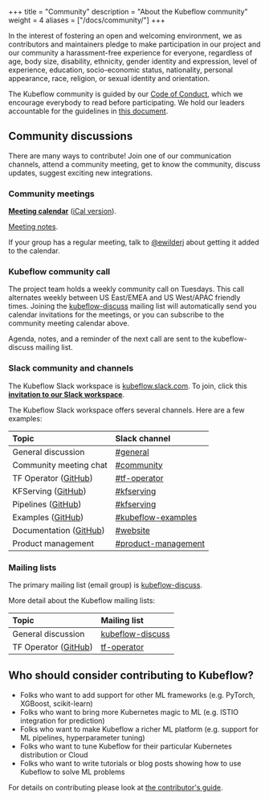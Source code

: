 +++
title = "Community"
description = "About the Kubeflow community"
weight = 4
aliases = ["/docs/community/"]
+++

In the interest of fostering an open and welcoming environment, we as
contributors and maintainers pledge to make participation in our project and
our community a harassment-free experience for everyone, regardless of age, body
size, disability, ethnicity, gender identity and expression, level of
experience, education, socio-economic status, nationality, personal appearance,
race, religion, or sexual identity and orientation.

The Kubeflow community is guided by our [Code of
Conduct](https://github.com/kubeflow/community/blob/master/CODE_OF_CONDUCT.md),
which we encourage everybody to read before participating. We hold our leaders
accountable for the guidelines in
[this document](https://github.com/kubeflow/community/blob/master/INCLUSIVITY.md).

## Community discussions

There are many ways to contribute! Join one of our communication channels, 
attend a community meeting, get to know the community, discuss updates, suggest
exciting new integrations.

### Community meetings

[**Meeting calendar**](https://calendar.google.com/calendar/embed?src=kubeflow.org_7l5vnbn8suj2se10sen81d9428%40group.calendar.google.com&ctz=America%2FLos_Angeles) ([iCal version](https://calendar.google.com/calendar/ical/kubeflow.org_7l5vnbn8suj2se10sen81d9428%40group.calendar.google.com/public/basic.ics)).

[Meeting notes](http://bit.ly/kf-meeting-notes).

If your group has a regular meeting, talk to
[@ewilderj](https://github.com/ewilderj) about getting it added to the calendar.

### Kubeflow community call

The project team holds a weekly community call on Tuesdays. This call alternates
weekly between US East/EMEA and US West/APAC friendly times. Joining the
[kubeflow-discuss](https://groups.google.com/forum/#!forum/kubeflow-discuss)
mailing list will automatically send you calendar invitations for the meetings, or you can subscribe to the community meeting calendar above.

Agenda, notes, and a reminder of the next call are sent to the kubeflow-discuss
mailing list.

<a id="slack"></a>
### Slack community and channels

The Kubeflow Slack workspace is 
[kubeflow.slack.com](https://kubeflow.slack.com/). To join, click this
[**invitation to our Slack 
workspace**](https://join.slack.com/t/kubeflow/shared_invite/enQtNDg5MTM4NTQyNjczLTdkNTVhMjg1ZTExOWI0N2QyYTQ2MTIzNTJjMWRiOTFjOGRlZWEzODc1NzMwNTMwM2EzNjY1MTFhODczNjk4MTk).

The Kubeflow Slack workspace offers several channels. Here are a few examples:

| Topic                                                              | Slack channel                                                        |
| :----                                                              | :------------                                                        |
| General discussion                                                 | [#general](https://kubeflow.slack.com/messages/C7REE0EHK)            |
| Community meeting chat                                             | [#community](https://kubeflow.slack.com/messages/C8Q0QJYNB)          |
| TF Operator ([GitHub](https://github.com/kubeflow/tf-operator))    | [#tf-operator](https://kubeflow.slack.com/messages/C985VJN9F)        |
| KFServing ([GitHub](https://github.com/kubeflow/kfserving))        | [#kfserving](https://kubeflow.slack.com/messages/CH6E58LNP)          |
| Pipelines ([GitHub](https://github.com/kubeflow/pipelines))        | [#kfserving](https://kubeflow.slack.com/messages/CE10KS9M4)          |
| Examples ([GitHub](https://github.com/kubeflow/examples))          | [#kubeflow-examples](https://kubeflow.slack.com/messages/CA30Q9A4U)  |
| Documentation ([GitHub](https://github.com/kubeflow/website))      | [#website](https://kubeflow.slack.com/messages/CA4M298LD)            |
| Product management                                                 | [#product-management](https://kubeflow.slack.com/messages/CGP3DKT5E) |

### Mailing lists

The primary mailing list (email group) is 
[kubeflow-discuss](https://groups.google.com/forum/#!forum/kubeflow-discuss).

More detail about the Kubeflow mailing lists:

| Topic                                                           | Mailing list                                                                      |
| :----                                                           | :------------                                                                     |
| General discussion                                              | [kubeflow-discuss](https://groups.google.com/forum/#!forum/kubeflow-discuss)      |
| TF Operator ([GitHub](https://github.com/kubeflow/tf-operator)) | [tf-operator](https://groups.google.com/a/kubeflow.org/forum/#!forum/tf-operator) |

## Who should consider contributing to Kubeflow?

* Folks who want to add support for other ML frameworks (e.g. PyTorch, XGBoost, scikit-learn)
* Folks who want to bring more Kubernetes magic to ML (e.g. ISTIO integration for prediction)
* Folks who want to make Kubeflow a richer ML platform (e.g. support for ML pipelines, hyperparameter tuning)
* Folks who want to tune Kubeflow for their particular Kubernetes distribution or Cloud
* Folks who want to write tutorials or blog posts showing how to use Kubeflow to solve ML problems

For details on contributing please look at [the contributor's guide](/docs/about/contributing/).

